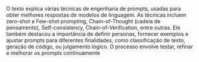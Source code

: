 O texto explica várias técnicas de engenharia de prompts, usadas para obter melhores respostas de modelos de linguagem. As técnicas incluem zero-shot e Few-shot prompting, Chain-of-Thought (cadeia de pensamento), Self-consistency, Chain-of-Verification, entre outras. Ele também destacou a importância de definir personas, fornecer exemplos e ajustar prompts para diferentes finalidades, como classificação de texto, geração de código, ou julgamento lógico. O processo envolve testar, refinar e melhorar os prompts continuamente